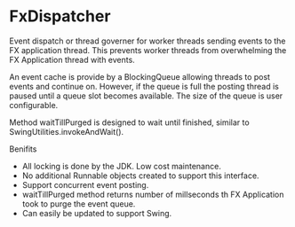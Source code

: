 # FxDispatcher
Event dispatch or thread governer for worker threads sending events to the FX application thread.
This prevents worker threads from overwhelming the FX Application thread with events. 

An event cache is provide by a BlockingQueue allowing threads to post events and continue on. 
However, if the queue is full the posting thread is paused until a queue slot becomes available.
The size of the queue is user configurable. 

Method waitTillPurged is designed to wait until finished, similar to SwingUtilities.invokeAndWait().


Benifits
* All locking is done by the JDK. Low cost maintenance. 
* No additional Runnable objects created to support this interface.
* Support concurrent event posting.
* waitTillPurged method returns number of millseconds th FX Application took to purge the event queue.
* Can easily be updated to support Swing.
